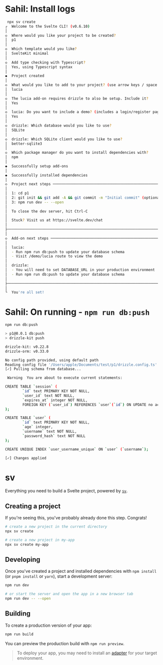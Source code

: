 # Sahil: Install logs

```bash
 npx sv create
┌  Welcome to the Svelte CLI! (v0.6.10)
│
◇  Where would you like your project to be created?
│  p1
│
◇  Which template would you like?
│  SvelteKit minimal
│
◇  Add type checking with Typescript?
│  Yes, using Typescript syntax
│
◆  Project created
│
◇  What would you like to add to your project? (use arrow keys / space bar)
│  lucia
│
◇  The lucia add-on requires drizzle to also be setup. Include it?
│  Yes
│
◇  lucia: Do you want to include a demo? (includes a login/register page)
│  Yes
│
◇  drizzle: Which database would you like to use?
│  SQLite
│
◇  drizzle: Which SQLite client would you like to use?
│  better-sqlite3
│
◇  Which package manager do you want to install dependencies with?
│  npm
│
◆  Successfully setup add-ons
│
◆  Successfully installed dependencies
│
◇  Project next steps ─────────────────────────────────────────────────────╮
│                                                                          │
│  1: cd p1                                                                │
│  2: git init && git add -A && git commit -m "Initial commit" (optional)  │
│  3: npm run dev -- --open                                                │
│                                                                          │
│  To close the dev server, hit Ctrl-C                                     │
│                                                                          │
│  Stuck? Visit us at https://svelte.dev/chat                              │
│                                                                          │
├──────────────────────────────────────────────────────────────────────────╯
│
◇  Add-on next steps ──────────────────────────────────────────────────╮
│                                                                      │
│  lucia:                                                              │
│  - Run npm run db:push to update your database schema                │
│  - Visit /demo/lucia route to view the demo                          │
│                                                                      │
│  drizzle:                                                            │
│  - You will need to set DATABASE_URL in your production environment  │
│  - Run npm run db:push to update your database schema                │
│                                                                      │
├──────────────────────────────────────────────────────────────────────╯
│
└  You're all set!
```

# Sahil: On running - `npm run db:push`

```bash
npm run db:push

> p1@0.0.1 db:push
> drizzle-kit push

drizzle-kit: v0.22.8
drizzle-orm: v0.33.0

No config path provided, using default path
Reading config file '/Users/apple/Documents/test/p1/drizzle.config.ts'
[✓] Pulling schema from database...

 Warning  You are about to execute current statements:

CREATE TABLE `session` (
        `id` text PRIMARY KEY NOT NULL,
        `user_id` text NOT NULL,
        `expires_at` integer NOT NULL,
        FOREIGN KEY (`user_id`) REFERENCES `user`(`id`) ON UPDATE no action ON DELETE no action
);

CREATE TABLE `user` (
        `id` text PRIMARY KEY NOT NULL,
        `age` integer,
        `username` text NOT NULL,
        `password_hash` text NOT NULL
);

CREATE UNIQUE INDEX `user_username_unique` ON `user` (`username`);

[✓] Changes applied
```

# sv

Everything you need to build a Svelte project, powered by [`sv`](https://github.com/sveltejs/cli).

## Creating a project

If you're seeing this, you've probably already done this step. Congrats!

```bash
# create a new project in the current directory
npx sv create

# create a new project in my-app
npx sv create my-app
```

## Developing

Once you've created a project and installed dependencies with `npm install` (or `pnpm install` or `yarn`), start a development server:

```bash
npm run dev

# or start the server and open the app in a new browser tab
npm run dev -- --open
```

## Building

To create a production version of your app:

```bash
npm run build
```

You can preview the production build with `npm run preview`.

> To deploy your app, you may need to install an [adapter](https://svelte.dev/docs/kit/adapters) for your target environment.
